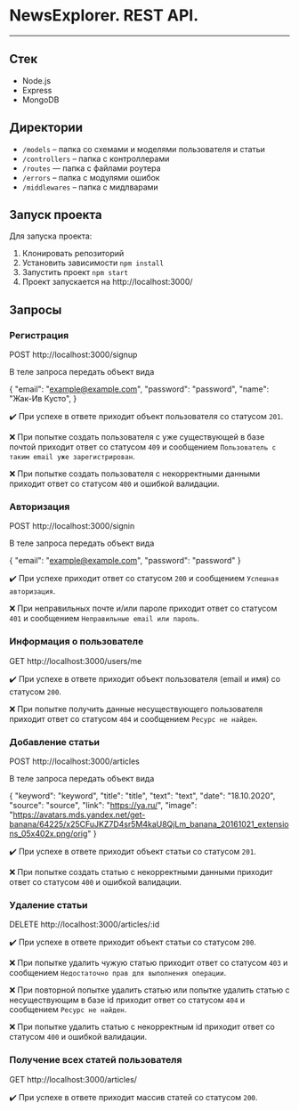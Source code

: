 # NewsExplorer. REST API.

---

## Стек

- Node.js
- Express
- MongoDB

## Директории

- `/models` – папка со схемами и моделями пользователя и статьи
- `/controllers` – папка с контроллерами
- `/routes` — папка с файлами роутера
- `/errors` – папка с модулями ошибок
- `/middlewares` – папка с мидлварами

## Запуск проекта

Для запуска проекта:

1. Клонировать репозиторий
2. Установить зависимости `npm install`
3. Запустить проект `npm start`
4. Проект запускается на http://localhost:3000/

## Запросы

### Регистрация

POST http://localhost:3000/signup

В теле запроса передать объект вида

  {
    "email": "example@example.com",
    "password": "password",
    "name": "Жак-Ив Кусто",
  }

:heavy_check_mark: При успехе в ответе приходит объект пользователя со статусом `201`.

:x: При попытке создать пользователя с уже существующей в базе почтой приходит ответ со статусом `409` и сообщением `Пользователь с таким email уже зарегистрирован`.

:x: При попытке создать пользователя с некорректными данными приходит ответ со статусом `400` и ошибкой валидации.

### Авторизация

POST http://localhost:3000/signin

В теле запроса передать объект вида

  {
    "email": "example@example.com",
    "password": "password"
  }

:heavy_check_mark: При успехе приходит ответ со статусом `200` и сообщением `Успешная авторизация`.

:x: При неправильных почте и/или пароле приходит ответ со статусом `401` и сообщением `Неправильные email или пароль`.

### Информация о пользователе

GET http://localhost:3000/users/me

:heavy_check_mark: При успехе в ответе приходит объект пользователя (email и имя) со статусом `200`.

:x: При попытке получить данные несуществующего пользователя приходит ответ со статусом `404` и сообщением `Ресурс не найден`.

### Добавление статьи

POST http://localhost:3000/articles

В теле запроса передать объект вида

  {
    "keyword": "keyword",
    "title": "title",
    "text": "text",
    "date": "18.10.2020",
    "source": "source",
    "link": "https://ya.ru/",
    "image": "https://avatars.mds.yandex.net/get-banana/64225/x25CFuJKZ7D4sr5M4kaU8QjLm_banana_20161021_extensions_05x402x.png/orig"
  }

:heavy_check_mark: При успехе в ответе приходит объект статьи со статусом `201`.

:x: При попытке создать статью с некорректными данными приходит ответ со статусом `400` и ошибкой валидации.

### Удаление статьи

DELETE http://localhost:3000/articles/:id

:heavy_check_mark: При успехе в ответе приходит объект статьи со статусом `200`.

:x: При попытке удалить чужую статью приходит ответ со статусом `403` и сообщением `Недостаточно прав для выполнения операции`.

:x: При повторной попытке удалить статью или попытке удалить статью с несуществующим в базе id приходит ответ со статусом `404` и сообщением `Ресурс не найден`.

:x: При попытке удалить статью с некорректным id приходит ответ со статусом `400` и ошибкой валидации.

### Получение всех статей пользователя

GET http://localhost:3000/articles/

:heavy_check_mark: При успехе в ответе приходит массив статей со статусом `200`.
